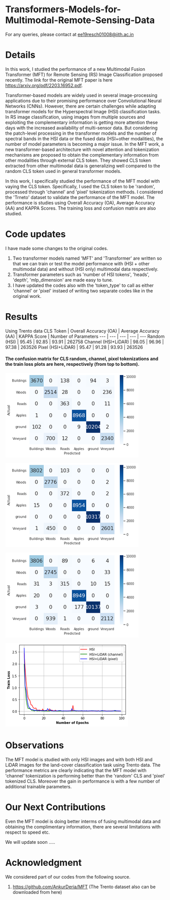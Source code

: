 # Transformers-Models-for-Multimodal-Remote-Sensing-Data

For any queries, please contact at ee19resch01008@iith.ac.in

# Details
In this work, I studied the performance of a new Multimodal Fusion Transformer (MFT) for Remote Sensing (RS) Image Classification proposed recently. The link for the original MFT paper is here https://arxiv.org/pdf/2203.16952.pdf. 

Transformer-based models are widely used in several image-processing applications due to their promising performance over Convolutional Neural Networks (CNNs). However, there are certain challenges while adapting transformer models for the Hyperspectral Image (HSI) classification tasks. In RS image classification, using images from multiple sources and exploiting the complementary information is getting more attention these days with the increased availability of multi-sensor data. But considering the patch-level processing in the transformer models and the number of spectral bands in the HSI data or the fused data (HSI+other modalities), the number of model parameters is becoming a major issue. In the MFT work, a new transformer-based architecture with novel attention and tokenization mechanisms are proposed to obtain the complementary information from other modalities through external CLS token. They showed CLS token extracted from other multimodal data is generalizing well compared to the random CLS token used in general transformer models.

In this work, I specifically studied the performance of the MFT model with vaying the CLS token. Specifically, I used the CLS token to be 'random', processed through 'channel' and 'pixel' tokenization methods. I considered the 'Trneto' dataset to validate the performance of the MFT model.
The performance is studies using Overall Accuracy (OA), Average Accuracy (AA) and KAPPA Scores. The training loss and confusion matrix are also studied. 

# Code updates
I have made some changes to the original codes.

1. Two transformer models named 'MFT' and 'Transformer' are written so that we can train or test the model performance with (HSI + other multimodal data) and without (HSI only) multimodal data respectively.
2. Transformer parameters such as 'number of HSI tokens', 'heads', 'depth', 'mlp_dimension' are made easy to tune.
3. I have updated the codes also with the 'token_type' to call as either 'channel' or 'pixel' instaed of writing two separate codes like in the original work.

# Results
Using Trento data
CLS Token | Overall Accuracy (OA) | Average Accuracy (AA) | KAPPA Score | Number of Parameters
--- | --- | --- | --- | ---
Random (HSI) | 95.45 | 92.85 | 93.91 | 262758
Channel (HSI+LiDAR) | 98.05 | 96.96 | 97.38 | 263526
Pixel (HSI+LiDAR) | 95.47 | 91.28 | 93.93 | 263526

#### The confusion matrix for CLS random, channel, pixel tokenizations and the train loss plots are here, respectively (from top to bottom).

![plot](./MFT_Plots/HSI_Confusionmatrix.png)

![plot](./MFT_Plots/HSILidar_channel_Confusionmatrix.png)

![plot](./MFT_Plots/HSILidar_pixel_Confusionmatrix.png)

![plot](./MFT_Plots/epoch_vs_train_loss.png)

# Observations
The MFT model is studied with only HSI images and with both HSI and LiDAR images for the land-cover classification task using Trento data. The performance metrics are clearly indicating that the MFT model with 'channel' tokenization is performing better than the 'random' CLS and 'pixel' tokenized CLS. Moreover the gain in performance is with a few number of additional trainable parameters.

# Our Next Contributions
Even the MFT model is doing better interms of fusing multimodal data and obtaining the complimentary information, there are several limitations with respect to speed etc.

We will update soon .....

# Acknowledgment
We considered part of our codes from the following source.
1. https://github.com/AnkurDeria/MFT (The Trento dataset also can be downloaded from here)
